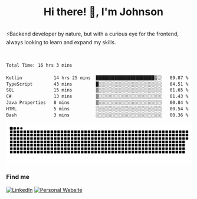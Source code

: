 <div id="user-content-toc">
  <ul align="center">
    <summary><h1 style="display: inline-block">Hi there! 👋, I'm Johnson</h1></summary>
  </ul>
</div>

⚡Backend developer by nature, but with a curious eye for the frontend, always looking to learn and expand my skills.

<br>


<!--START_SECTION:waka-->

```txt
Total Time: 16 hrs 3 mins

Kotlin            14 hrs 25 mins  ██████████████████████▒░░   89.87 %
TypeScript        43 mins         █░░░░░░░░░░░░░░░░░░░░░░░░   04.51 %
SQL               15 mins         ▒░░░░░░░░░░░░░░░░░░░░░░░░   01.65 %
C#                13 mins         ▒░░░░░░░░░░░░░░░░░░░░░░░░   01.43 %
Java Properties   8 mins          ▒░░░░░░░░░░░░░░░░░░░░░░░░   00.84 %
HTML              5 mins          ░░░░░░░░░░░░░░░░░░░░░░░░░   00.54 %
Bash              3 mins          ░░░░░░░░░░░░░░░░░░░░░░░░░   00.36 %
```

<!--END_SECTION:waka-->

<picture>
  <source  srcset="https://github.com/joshwambere/joshwambere/blob/output/github-contribution-grid-snake-dark.svg?palette=github-dark">
  <source  srcset="https://github.com/joshwambere/joshwambere/blob/output/github-contribution-grid-snake.svg">
  <img alt="github contribution grid snake animation" src="https://github.com/joshwambere/joshwambere/blob/output/github-contribution-grid-snake.svg">
</picture>

### Find me
<a href="https://www.linkedin.com/in/dusabe-johnson" target="_blank"><img src="https://img.shields.io/badge/LinkedIn-%230077B5.svg?&style=flat&logo=linkedin&logoColor=white" alt="LinkedIn"></a>
‎‎ [![Personal Website](https://img.shields.io/badge/visit-Johnsonis.me-blue)](https://johnsonis.me/)
